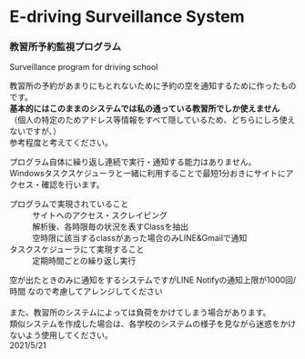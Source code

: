 # E-driving Surveillance System
 <h3>教習所予約監視プログラム</h3>
 Surveillance program for driving school
 

教習所の予約があまりにもとれないために予約の空を通知するために作ったものです。<br>
<strong>基本的にはこのままのシステムでは私の通っている教習所でしか使えません<br></strong>
（個人の特定のためアドレス等情報をすべて隠しているため、どちらにしろ使えないですが、）<br>
参考程度と考えてください。<br>

プログラム自体に繰り返し連続で実行・通知する能力はありません。<br>
Windowsタスクスケジューラと一緒に利用することで最短1分おきにサイトにアクセス・確認を行います。
<dl>
<dt>プログラムで実現されていること</dt>
<dd>サイトへのアクセス・スクレイピング</dd>
<dd>解析後、各時限毎の状況を表すClassを抽出</dd>
<dd>空時限に該当するclassがあった場合のみLINE&Gmailで通知</dd>

 <dt>タスクスケジューラにて実現すること</dt>
<dd>定期時間ごとの繰り返し実行</dd>
</dl>
空が出たときのみに通知をするシステムですがLINE Notifyの通知上限が1000回/時間 なので考慮してアレンジしてください<br>
<br>
また、教習所のシステムによっては負荷をかけてしまう場合があります。<br>
類似システムを作成した場合は、各学校のシステムの様子を見ながら迷惑をかけないよう使用してください。
<br>
2021/5/21
